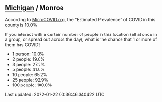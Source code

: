 
## [Michigan](/united-states/michigan) / Monroe

According to [MicroCOVID.org](http://microcovid.org),
the "Estimated Prevalence" of COVID in this county is 10.0%

If you interact with a certain number of people in this location
(all at once in a group, or spread out across the day), what is the chance that
1 or more of them has COVID?

- 1 person: 10.0%
- 2 people: 19.0%
- 3 people: 27.2%
- 5 people: 41.0%
- 10 people: 65.2%
- 25 people: 92.9%
- 100 people: 100.0%

Last updated: 2022-01-22 00:36:46.340422 UTC
